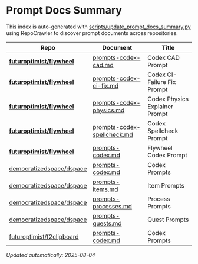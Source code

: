 # Prompt Docs Summary

This index is auto-generated with [scripts/update_prompt_docs_summary.py](../scripts/update_prompt_docs_summary.py)
using RepoCrawler to discover prompt documents across repositories.

| Repo                                                                      | Document                                                                                                                    | Title                          |
|---------------------------------------------------------------------------|-----------------------------------------------------------------------------------------------------------------------------|--------------------------------|
| **[futuroptimist/flywheel](https://github.com/futuroptimist/flywheel)**   | [prompts-codex-cad.md](https://github.com/futuroptimist/flywheel/blob/main/docs/prompts-codex-cad.md)                       | Codex CAD Prompt               |
| **[futuroptimist/flywheel](https://github.com/futuroptimist/flywheel)**   | [prompts-codex-ci-fix.md](https://github.com/futuroptimist/flywheel/blob/main/docs/prompts-codex-ci-fix.md)                 | Codex CI-Failure Fix Prompt    |
| **[futuroptimist/flywheel](https://github.com/futuroptimist/flywheel)**   | [prompts-codex-physics.md](https://github.com/futuroptimist/flywheel/blob/main/docs/prompts-codex-physics.md)               | Codex Physics Explainer Prompt |
| **[futuroptimist/flywheel](https://github.com/futuroptimist/flywheel)**   | [prompts-codex-spellcheck.md](https://github.com/futuroptimist/flywheel/blob/main/docs/prompts-codex-spellcheck.md)         | Codex Spellcheck Prompt        |
| **[futuroptimist/flywheel](https://github.com/futuroptimist/flywheel)**   | [prompts-codex.md](https://github.com/futuroptimist/flywheel/blob/main/docs/prompts-codex.md)                               | Flywheel Codex Prompt          |
| [democratizedspace/dspace](https://github.com/democratizedspace/dspace)   | [prompts-codex.md](https://github.com/democratizedspace/dspace/blob/v3/frontend/src/pages/docs/md/prompts-codex.md)         | Codex Prompts                  |
| [democratizedspace/dspace](https://github.com/democratizedspace/dspace)   | [prompts-items.md](https://github.com/democratizedspace/dspace/blob/v3/frontend/src/pages/docs/md/prompts-items.md)         | Item Prompts                   |
| [democratizedspace/dspace](https://github.com/democratizedspace/dspace)   | [prompts-processes.md](https://github.com/democratizedspace/dspace/blob/v3/frontend/src/pages/docs/md/prompts-processes.md) | Process Prompts                |
| [democratizedspace/dspace](https://github.com/democratizedspace/dspace)   | [prompts-quests.md](https://github.com/democratizedspace/dspace/blob/v3/frontend/src/pages/docs/md/prompts-quests.md)       | Quest Prompts                  |
| [futuroptimist/f2clipboard](https://github.com/futuroptimist/f2clipboard) | [prompts-codex.md](https://github.com/futuroptimist/f2clipboard/blob/main/docs/prompts-codex.md)                            | Codex Prompts                  |

_Updated automatically: 2025-08-04_
